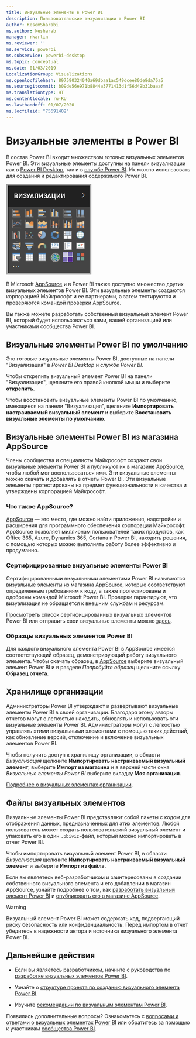 ```yaml
---
title: Визуальные элементы в Power BI
description: Пользовательские визуализации в Power BI
author: KesemSharabi
ms.author: kesharab
manager: rkarlin
ms.reviewer: ''
ms.service: powerbi
ms.subservice: powerbi-desktop
ms.topic: conceptual
ms.date: 01/03/2019
LocalizationGroup: Visualizations
ms.openlocfilehash: 897590324040a69dbaa1ac549dcee80de8da76a5
ms.sourcegitcommit: b09de56e971b8844a3771413d1f56d49b31baaaf
ms.translationtype: HT
ms.contentlocale: ru-RU
ms.lasthandoff: 01/07/2020
ms.locfileid: "75691402"
---
```

# <a name="visuals-in-power-bi"></a>Визуальные элементы в Power BI

В состав Power BI входит множеством готовых визуальных элементов Power BI. Эти визуальные элементы доступны на панели визуализации как в [Power BI Desktop](https://powerbi.microsoft.com/desktop/), так и в [службе Power BI](https://app.powerbi.com). Их можно использовать для создания и редактирования содержимого Power BI.

![визуализации](media/power-bi-custom-visuals/power-bi-visualizations.png)

В Microsoft [AppSource](https://nam06.safelinks.protection.outlook.com/?url=https%3A%2F%2Fappsource.microsoft.com%2Fen-us%2Fmarketplace%2Fapps%3Fpage%3D1%26product%3Dpower-bi-visuals&data=02%7C01%7CKesem.Sharabi%40microsoft.com%7C6d9286afacb3468d4cde08d740b76694%7C72f988bf86f141af91ab2d7cd011db47%7C1%7C0%7C637049028749147718&sdata=igWm0e1vXdgGcbyvngQBrHQVAkahPnxPC1ZhUPntGI8%3D&reserved=0) и в Power BI также доступно множество других визуальных элементов Power BI. Эти визуальные элементы создаются корпорацией Майкрософт и ее партнерами, а затем тестируются и проверяются командой проверки AppSource.

Вы также можете разработать собственный визуальный элемент Power BI, который будет использоваться вами, вашей организацией или участниками сообщества Power BI.

## <a name="default-power-bi-visuals"></a>Визуальные элементы Power BI по умолчанию

Это готовые визуальные элементы Power BI, доступные на панели "Визуализация" в *Power BI Desktop* и *службе Power BI*.

Чтобы открепить визуальный элемент Power BI на панели "Визуализация", щелкните его правой кнопкой мыши и выберите **открепить**.

Чтобы восстановить визуальные элементы Power BI по умолчанию, имеющиеся на панели "Визуализация", щелкните **Импортировать настраиваемый визуальный элемент** и выберите **Восстановить визуальные элементы по умолчанию**. 

## <a name="appsource-power-bi-visuals"></a>Визуальные элементы Power BI из магазина AppSource

Члены сообщества и специалисты Майкрософт создают свои визуальные элементы Power BI и публикуют их в магазине [AppSource](https://appsource.microsoft.com/marketplace/apps?product=power-bi-visuals), чтобы любой мог воспользоваться ими. Эти визуальные элементы можно скачать и добавлять в отчеты Power BI. Эти визуальные элементы протестированы на предмет функциональности и качества и утверждены корпорацией Майкрософт.

### <a name="what-is-appsource"></a>Что такое AppSource?

[AppSource](office-store.md) — это место, где можно найти приложения, надстройки и расширения для программного обеспечения корпорации Майкрософт. AppSource позволяет миллионам пользователей таких продуктов, как Office 365, Azure, Dynamics 365, Cortana и Power BI, находить решения, с помощью которых можно выполнять работу более эффективно и продуманно.

### <a name="certified-power-bi-visuals"></a>Сертифицированные визуальные элементы Power BI

Сертифицированными визуальными элементами Power BI называются визуальные элементы из магазина [AppSource](https://nam06.safelinks.protection.outlook.com/?url=https%3A%2F%2Fappsource.microsoft.com%2Fen-us%2Fmarketplace%2Fapps%3Fpage%3D1%26product%3Dpower-bi-visuals&data=02%7C01%7CKesem.Sharabi%40microsoft.com%7C6d9286afacb3468d4cde08d740b76694%7C72f988bf86f141af91ab2d7cd011db47%7C1%7C0%7C637049028749147718&sdata=igWm0e1vXdgGcbyvngQBrHQVAkahPnxPC1ZhUPntGI8%3D&reserved=0), которые соответствуют определенным требованиям к коду, а также протестированы и одобрены командой Microsoft Power BI. Проверки гарантируют, что визуализация не обращается к внешним службам и ресурсам.

Просмотреть список сертифицированных визуальных элементов Power BI или отправить свои визуальные элементы можно [здесь](power-bi-custom-visuals-certified.md).

### <a name="samples-for-power-bi-visuals"></a>Образцы визуальных элементов Power BI

Для каждого визуального элемента Power BI в AppSource имеется соответствующий образец, демонстрирующий работу визуального элемента. Чтобы скачать образец, в [AppSource](https://nam06.safelinks.protection.outlook.com/?url=https%3A%2F%2Fappsource.microsoft.com%2Fen-us%2Fmarketplace%2Fapps%3Fpage%3D1%26product%3Dpower-bi-visuals&data=02%7C01%7CKesem.Sharabi%40microsoft.com%7C6d9286afacb3468d4cde08d740b76694%7C72f988bf86f141af91ab2d7cd011db47%7C1%7C0%7C637049028749147718&sdata=igWm0e1vXdgGcbyvngQBrHQVAkahPnxPC1ZhUPntGI8%3D&reserved=0) выберите визуальный элемент Power BI и в разделе *Попробуйте образец* щелкните ссылку **Образец отчета**.

## <a name="organizational-store"></a>Хранилище организации

Администраторы Power BI утверждают и развертывают визуальные элементы Power BI в своей организации. Благодаря этому авторы отчетов могут с легкостью находить, обновлять и использовать эти визуальные элементы Power BI. Администраторы могут с легкостью управлять этими визуальными элементами с помощью таких действий, как обновление версий, отключение и включение визуальных элементов Power BI.

Чтобы получить доступ к хранилищу организации, в области *Визуализация* щелкните **Импортировать настраиваемый визуальный элемент**, выберите **Импорт из магазина** и в верхней части окна *Визуальные элементы Power BI* выберите вкладку **Моя организация**.

[Подробнее о визуальных элементах организации](power-bi-custom-visuals-organization.md).

## <a name="visual-files"></a>Файлы визуальных элементов

Визуальные элементы Power BI представляют собой пакеты с кодом для отображения данных, предназначенных для этих элементов. Любой пользователь может создать пользовательский визуальный элемент и упаковать его в один `.pbiviz`-файл, который можно импортировать в отчет Power BI.

Чтобы импортировать визуальный элемент Power BI, в области *Визуализация* щелкните **Импортировать настраиваемый визуальный элемент** и выберите **Импорт из файла**.

Если вы являетесь веб-разработчиком и заинтересованы в создании собственного визуального элемента и его добавлении в магазин AppSource, узнайте подробнее о том, как [разработать визуальный элемент Power BI](visuals/custom-visual-develop-tutorial.md) и [опубликовать его в магазине AppSource](office-store.md).

> [!WARNING]
> Визуальный элемент Power BI может содержать код, подвергающий риску безопасность или конфиденциальность. Перед импортом в отчет убедитесь в надежности автора и источника визуального элемента Power BI.

## <a name="next-steps"></a>Дальнейшие действия

* Если вы являетесь разработчиком, начните с руководства по [разработке визуальных элементов Power BI](./visuals/custom-visual-develop-tutorial.md).

* Узнайте о [структуре проекта по созданию визуального элемента Power BI](./visuals/visual-project-structure.md).

* Изучите [рекомендации по визуальным элементам Power BI](guidelines-powerbi-visuals.md).

Появились дополнительные вопросы? Ознакомьтесь с [вопросами и ответами о визуальных элементах Power BI](power-bi-custom-visuals-faq.md) или обратитесь за помощью к участникам [сообщества Power BI](http://community.powerbi.com/).